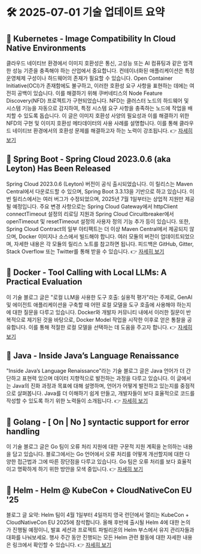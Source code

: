 # 🛠️ 2025-07-01 기술 업데이트 요약

## 🔹 Kubernetes - Image Compatibility In Cloud Native Environments
클라우드 네이티브 환경에서 이미지 호환성은 통신, 고성능 또는 AI 컴퓨팅과 같은 엄격한 성능 기준을 충족해야 하는 산업에서 중요합니다. 컨테이너화된 애플리케이션은 특정 운영체제 구성이나 하드웨어의 존재가 필요할 수 있습니다. Open Container Initiative(OCI)가 존재함에도 불구하고, 이러한 호환성 요구 사항을 표현하는 데에는 여전히 공백이 있습니다. 이를 해결하기 위해 쿠버네티스의 Node Feature Discovery(NFD) 프로젝트가 구현되었습니다. NFD는 클러스터 노드의 하드웨어 및 시스템 기능을 자동으로 감지하여, 특정 시스템 요구 사항을 충족하는 노드에 작업을 배치할 수 있도록 돕습니다. 이 글은 이미지 호환성 사양의 필요성과 이를 해결하기 위한 NFD의 구현 및 이미지 호환성 메타데이터의 사용 사례를 설명합니다. 이를 통해 클라우드 네이티브 환경에서의 호환성 문제를 해결하고자 하는 노력이 강조됩니다.
👉 [자세히 보기](https://kubernetes.io/blog/2025/06/25/image-compatibility-in-cloud-native-environments/)

## 🔹 Spring Boot - Spring Cloud 2023.0.6 (aka Leyton) Has Been Released
Spring Cloud 2023.0.6 (Leyton) 버전이 공식 출시되었습니다. 이 릴리스는 Maven Central에서 다운로드할 수 있으며, Spring Boot 3.3.13을 기반으로 하고 있습니다. 이번 릴리스에서는 여러 버그가 수정되었으며, 2025년 7월 1일부터는 상업적 지원만 제공될 예정입니다. 주요 변경 사항으로는 Spring Cloud Gateway에서 httpClient connectTimeout 설정의 리로딩 지원과 Spring Cloud Circuitbreaker에서 openTimeout 및 resetTimeout 설정의 사용자 정의 기능 추가 등이 있습니다. 또한, Spring Cloud Contract의 일부 아티팩트는 더 이상 Maven Central에서 제공되지 않으며, Docker 이미지나 소스에서 빌드해야 합니다. 여러 모듈의 버전이 업데이트되었으며, 자세한 내용은 각 모듈의 릴리스 노트를 참고하면 됩니다. 피드백은 GitHub, Gitter, Stack Overflow 또는 Twitter를 통해 받을 수 있습니다.
👉 [자세히 보기](https://spring.io/blog/2025/06/27/spring-cloud-2023-0-6-released)

## 🔹 Docker - Tool Calling with Local LLMs: A Practical Evaluation
이 기술 블로그 글은 "로컬 LLM을 사용한 도구 호출: 실용적 평가"라는 주제로, GenAI 및 에이전트 애플리케이션을 구축할 때 어떤 로컬 모델을 도구 호출에 사용해야 하는지에 대한 질문을 다루고 있습니다. Docker와 개발자 커뮤니티 내에서 이러한 질문이 반복적으로 제기된 것을 바탕으로, Docker Model 작업을 시작한 이후로 얻은 통찰을 공유합니다. 이를 통해 적절한 로컬 모델을 선택하는 데 도움을 주고자 합니다.
👉 [자세히 보기](https://www.docker.com/blog/local-llm-tool-calling-a-practical-evaluation/)

## 🔹 Java - Inside Java’s Language Renaissance
"Inside Java’s Language Renaissance"라는 기술 블로그 글은 Java 언어가 더 간단하고 표현력 있으며 데이터 지향적으로 발전하는 과정을 다루고 있습니다. 이 글에서는 Java의 진화 과정과 목표에 대해 설명하며, 언어가 어떻게 발전하고 있는지를 중점적으로 살펴봅니다. Java를 더 이해하기 쉽게 만들고, 개발자들이 보다 효율적으로 코드를 작성할 수 있도록 하기 위한 노력들이 소개됩니다.
👉 [자세히 보기](https://inside.java/2025/06/30/2025-06-30-inside-java-renaissance-part1/)

## 🔹 Golang - [ On | No ] syntactic support for error handling
이 기술 블로그 글은 Go 팀이 오류 처리 지원에 대한 구문적 지원 계획을 논의하는 내용을 담고 있습니다. 블로그에서는 Go 언어에서 오류 처리를 어떻게 개선할지에 대한 다양한 접근법과 그에 따른 장단점을 다루고 있습니다. Go 팀은 오류 처리를 보다 효율적이고 명확하게 하기 위한 방안을 모색 중입니다.
👉 [자세히 보기](https://go.dev/blog/error-syntax)

## 🔹 Helm - Helm @ KubeCon + CloudNativeCon EU '25
블로그 글 요약: Helm 팀이 4월 1일부터 4일까지 영국 런던에서 열리는 KubeCon + CloudNativeCon EU 2025에 참석합니다. 올해 후반에 출시될 Helm 4에 대한 논의가 진행될 예정이니, 발표 세션과 프로젝트 파빌리온의 Helm 부스에서 유지 관리자들과 대화를 나눠보세요. 행사 주간 동안 진행되는 모든 Helm 관련 활동에 대한 자세한 내용은 링크에서 확인할 수 있습니다.
👉 [자세히 보기](https://helm.sh/blog/helm-at-kubecon-eu-25/)

